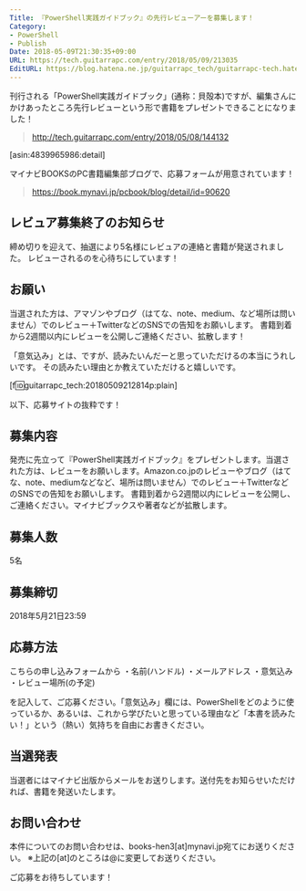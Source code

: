 ```yaml
---
Title: 『PowerShell実践ガイドブック』の先行レビューアーを募集します！
Category:
- PowerShell
- Publish
Date: 2018-05-09T21:30:35+09:00
URL: https://tech.guitarrapc.com/entry/2018/05/09/213035
EditURL: https://blog.hatena.ne.jp/guitarrapc_tech/guitarrapc-tech.hatenablog.com/atom/entry/17391345971642997304
---
```


刊行される「PowerShell実践ガイドブック」(通称：貝殻本)ですが、編集さんにかけあったところ先行レビューという形で書籍をプレゼントできることになりました！

> http://tech.guitarrapc.com/entry/2018/05/08/144132

[asin:4839965986:detail]

マイナビBOOKSのPC書籍編集部ブログで、応募フォームが用意されています！

> https://book.mynavi.jp/pcbook/blog/detail/id=90620

## レビュア募集終了のお知らせ

締め切りを迎えて、抽選により5名様にレビュアの連絡と書籍が発送されました。
レビューされるのを心待ちにしています！

## お願い

当選された方は、アマゾンやブログ（はてな、note、medium、など場所は問いません）でのレビュー＋TwitterなどのSNSでの告知をお願いします。
書籍到着から2週間以内にレビューを公開しご連絡ください、拡散します！

「意気込み」とは、ですが、読みたいんだーと思っていただけるの本当にうれしいです。
その読みたい理由とか教えていただけると嬉しいです。

[f:id:guitarrapc_tech:20180509212814p:plain]

以下、応募サイトの抜粋です！

## 募集内容

発売に先立って『PowerShell実践ガイドブック』をプレゼントします。当選された方は、レビューをお願いします。Amazon.co.jpのレビューやブログ（はてな、note、mediumなどなど、場所は問いません）でのレビュー＋TwitterなどのSNSでの告知をお願いします。
書籍到着から2週間以内にレビューを公開し、ご連絡ください。マイナビブックスや著者などが拡散します。

## 募集人数

5名

## 募集締切

2018年5月21日23:59

## 応募方法

こちらの申し込みフォームから
・名前(ハンドル)
・メールアドレス
・意気込み
・レビュー場所(の予定)

を記入して、ご応募ください。「意気込み」欄には、PowerShellをどのように使っているか、あるいは、これから学びたいと思っている理由など「本書を読みたい！」という（熱い）気持ちを自由にお書きください。

## 当選発表

当選者にはマイナビ出版からメールをお送りします。送付先をお知らせいただければ、書籍を発送いたします。

## お問い合わせ

本件についてのお問い合わせは、books-hen3[at]mynavi.jp宛てにお送りください。
※上記の[at]のところは@に変更してお送りください。

ご応募をお待ちしています！
